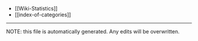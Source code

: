 * [[Wiki-Statistics]]
* [[index-of-categories]]

*****
NOTE: this file is automatically generated. Any edits will be overwritten.
